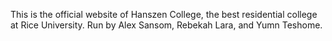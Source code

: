 This is the official website of Hanszen College, the best residential college at Rice University. Run by Alex Sansom, Rebekah Lara, and Yumn Teshome.
